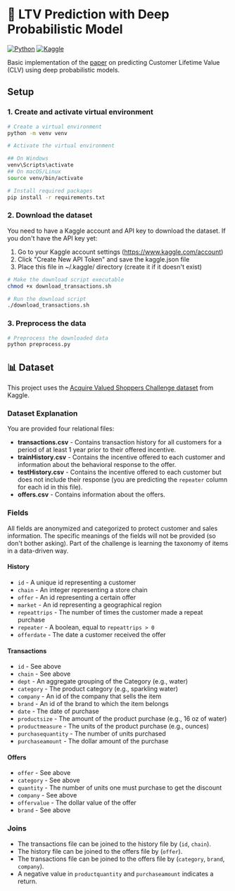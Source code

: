 # 🎯 LTV Prediction with Deep Probabilistic Model

[![Python](https://img.shields.io/badge/Python-3.10+-blue.svg)](https://www.python.org/)
[![Kaggle](https://img.shields.io/badge/Dataset-Kaggle-orange.svg)](https://www.kaggle.com/competitions/acquire-valued-shoppers-challenge/data)

Basic implementation of the [paper](https://research.google/pubs/a-deep-probabilistic-model-for-customer-lifetime-value-prediction/) on predicting Customer Lifetime Value (CLV) using deep probabilistic models.

## Setup

### 1. Create and activate virtual environment

```bash
# Create a virtual environment
python -m venv venv

# Activate the virtual environment

## On Windows
venv\Scripts\activate
## On macOS/Linux
source venv/bin/activate

# Install required packages
pip install -r requirements.txt
```

### 2. Download the dataset

You need to have a Kaggle account and API key to download the dataset. If you don't have the API key yet:
1. Go to your Kaggle account settings (https://www.kaggle.com/account)
2. Click "Create New API Token" and save the kaggle.json file
3. Place this file in ~/.kaggle/ directory (create it if it doesn't exist)

```bash
# Make the download script executable
chmod +x download_transactions.sh

# Run the download script
./download_transactions.sh
```

### 3. Preprocess the data

```bash
# Preprocess the downloaded data
python preprocess.py
```

## 📊 Dataset

This project uses the [Acquire Valued Shoppers Challenge dataset](https://www.kaggle.com/competitions/acquire-valued-shoppers-challenge/data) from Kaggle.

### Dataset Explanation

You are provided four relational files:

- **transactions.csv** - Contains transaction history for all customers for a period of at least 1 year prior to their offered incentive.
- **trainHistory.csv** - Contains the incentive offered to each customer and information about the behavioral response to the offer.
- **testHistory.csv** - Contains the incentive offered to each customer but does not include their response (you are predicting the `repeater` column for each id in this file).
- **offers.csv** - Contains information about the offers.

### Fields

All fields are anonymized and categorized to protect customer and sales information. The specific meanings of the fields will not be provided (so don't bother asking). Part of the challenge is learning the taxonomy of items in a data-driven way.

#### History
- `id` - A unique id representing a customer
- `chain` - An integer representing a store chain
- `offer` - An id representing a certain offer
- `market` - An id representing a geographical region
- `repeattrips` - The number of times the customer made a repeat purchase
- `repeater` - A boolean, equal to `repeattrips > 0`
- `offerdate` - The date a customer received the offer

#### Transactions
- `id` - See above
- `chain` - See above
- `dept` - An aggregate grouping of the Category (e.g., water)
- `category` - The product category (e.g., sparkling water)
- `company` - An id of the company that sells the item
- `brand` - An id of the brand to which the item belongs
- `date` - The date of purchase
- `productsize` - The amount of the product purchase (e.g., 16 oz of water)
- `productmeasure` - The units of the product purchase (e.g., ounces)
- `purchasequantity` - The number of units purchased
- `purchaseamount` - The dollar amount of the purchase

#### Offers
- `offer` - See above
- `category` - See above
- `quantity` - The number of units one must purchase to get the discount
- `company` - See above
- `offervalue` - The dollar value of the offer
- `brand` - See above

### Joins
- The transactions file can be joined to the history file by (`id`, `chain`).
- The history file can be joined to the offers file by (`offer`).
- The transactions file can be joined to the offers file by (`category`, `brand`, `company`).
- A negative value in `productquantity` and `purchaseamount` indicates a return.